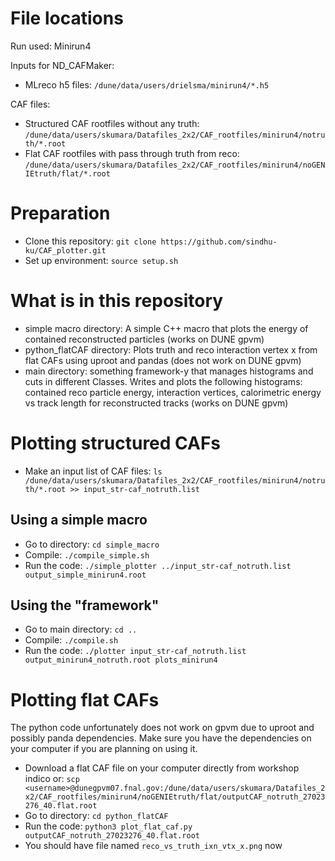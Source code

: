 # File locations

Run used: Minirun4

Inputs for ND_CAFMaker:

* MLreco h5 files: `/dune/data/users/drielsma/minirun4/*.h5`

CAF files:

* Structured CAF rootfiles without any truth: `/dune/data/users/skumara/Datafiles_2x2/CAF_rootfiles/minirun4/notruth/*.root`
* Flat CAF rootfiles with pass through truth from reco: `/dune/data/users/skumara/Datafiles_2x2/CAF_rootfiles/minirun4/noGENIEtruth/flat/*.root`

# Preparation

* Clone this repository: `git clone https://github.com/sindhu-ku/CAF_plotter.git`
* Set up environment: `source setup.sh`

# What is in this repository

* simple macro directory: A simple C++ macro that plots the energy of contained reconstructed particles (works on DUNE gpvm)
* python_flatCAF directory: Plots truth and reco interaction vertex x from flat CAFs using uproot and pandas (does not work on DUNE gpvm)
* main directory: something framework-y that manages histograms and cuts in different Classes. Writes and plots the following histograms: contained reco particle energy, interaction vertices, calorimetric energy vs track length for reconstructed tracks (works on DUNE gpvm) 

# Plotting structured CAFs

* Make an input list of CAF files:
`ls /dune/data/users/skumara/Datafiles_2x2/CAF_rootfiles/minirun4/notruth/*.root >> input_str-caf_notruth.list`

## Using a simple macro

* Go to directory: `cd simple_macro`
* Compile: `./compile_simple.sh`
* Run the code: `./simple_plotter ../input_str-caf_notruth.list output_simple_minirun4.root`

## Using the "framework"

* Go to main directory: `cd ..`
* Compile: `./compile.sh`
* Run the code: `./plotter input_str-caf_notruth.list output_minirun4_notruth.root plots_minirun4`
  
# Plotting flat CAFs

The python code unfortunately does not work on gpvm due to uproot and possibly panda dependencies. Make sure you have the dependencies on your computer if you are planning on using it.

* Download a flat CAF file on your computer directly from workshop indico or: `scp <username>@dunegpvm07.fnal.gov:/dune/data/users/skumara/Datafiles_2x2/CAF_rootfiles/minirun4/noGENIEtruth/flat/outputCAF_notruth_27023276_40.flat.root`
* Go to directory: `cd python_flatCAF`
* Run the code: `python3 plot_flat_caf.py outputCAF_notruth_27023276_40.flat.root`
* You should have file named `reco_vs_truth_ixn_vtx_x.png` now



